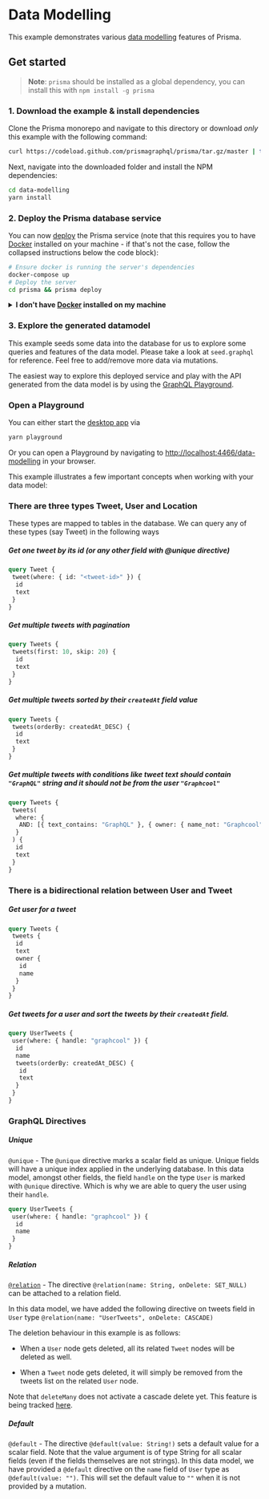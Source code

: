 # Data Modelling

This example demonstrates various [data modelling](<https://www.prisma.io/docs/reference/service-configuration/data-model/data-modelling-(sdl)-eiroozae8u>) features of Prisma.

## Get started

> **Note**: `prisma` should be installed as a global dependency, you can install this with `npm install -g prisma`

### 1. Download the example & install dependencies

Clone the Prisma monorepo and navigate to this directory or download _only_ this example with the following command:

```sh
curl https://codeload.github.com/prismagraphql/prisma/tar.gz/master | tar -xz --strip=2 prisma-master/examples/data-modelling
```

Next, navigate into the downloaded folder and install the NPM dependencies:

```sh
cd data-modelling
yarn install
```

### 2. Deploy the Prisma database service

You can now [deploy](https://www.prisma.io/docs/reference/cli-command-reference/database-service/prisma-deploy-kee1iedaov) the Prisma service (note that this requires you to have [Docker](https://www.docker.com) installed on your machine - if that's not the case, follow the collapsed instructions below the code block):

```sh
# Ensure docker is running the server's dependencies
docker-compose up
# Deploy the server
cd prisma && prisma deploy
```

<details>
 <summary><strong>I don't have <a href="https://www.docker.com">Docker</a> installed on my machine</strong></summary>

To deploy your service to a demo server (rather than locally with Docker), please follow [this link](https://www.prisma.io/docs/quickstart/).

</details>

### 3. Explore the generated datamodel

This example seeds some data into the database for us to explore some queries and features of the data model. Please take a look at `seed.graphql` for reference. Feel free to add/remove more data via mutations.

The easiest way to explore this deployed service and play with the API generated from the data model is by using the [GraphQL Playground](https://github.com/graphcool/graphql-playground).

### Open a Playground

You can either start the [desktop app](https://github.com/graphcool/graphql-playground) via

```sh
yarn playground
```

Or you can open a Playground by navigating to [http://localhost:4466/data-modelling](http://localhost:4466/data-modelling) in your browser.

This example illustrates a few important concepts when working with your data model:

### There are three types Tweet, User and Location

These types are mapped to tables in the database. We can query any of these types (say Tweet) in the following ways

##### Get one tweet by its id (or any other field with @unique directive)

```graphql
query Tweet {
 tweet(where: { id: "<tweet-id>" }) {
  id
  text
 }
}
```

##### Get multiple tweets with pagination

```graphql
query Tweets {
 tweets(first: 10, skip: 20) {
  id
  text
 }
}
```

##### Get multiple tweets sorted by their `createdAt` field value

```graphql
query Tweets {
 tweets(orderBy: createdAt_DESC) {
  id
  text
 }
}
```

##### Get multiple tweets with conditions like tweet text should contain `"GraphQL"` string and it should not be from the user `"Graphcool"`

```graphql
query Tweets {
 tweets(
  where: {
   AND: [{ text_contains: "GraphQL" }, { owner: { name_not: "Graphcool" } }]
  }
 ) {
  id
  text
 }
}
```

### There is a bidirectional relation between User and Tweet

##### Get user for a tweet

```graphql
query Tweets {
 tweets {
  id
  text
  owner {
   id
   name
  }
 }
}
```

##### Get tweets for a user and sort the tweets by their `createdAt` field.

```graphql
query UserTweets {
 user(where: { handle: "graphcool" }) {
  id
  name
  tweets(orderBy: createdAt_DESC) {
   id
   text
  }
 }
}
```

### GraphQL Directives

##### Unique

`@unique` - The `@unique` directive marks a scalar field as unique. Unique fields will have a unique index applied in the underlying database. In this data model, amongst other fields, the field `handle` on the type `User` is marked with `@unique` directive. Which is why we are able to query the user using their `handle`.

```graphql
query UserTweets {
 user(where: { handle: "graphcool" }) {
  id
  name
 }
}
```

##### Relation

[`@relation`](<https://www.prisma.io/docs/reference/service-configuration/data-model/data-modelling-(sdl)-eiroozae8u#the-@relation-directive>) - The directive `@relation(name: String, onDelete: SET_NULL)` can be attached to a relation field.

In this data model, we have added the following directive on tweets field in `User` type `@relation(name: "UserTweets", onDelete: CASCADE)`

The deletion behaviour in this example is as follows:

* When a `User` node gets deleted, all its related `Tweet` nodes will be deleted as well.

* When a `Tweet` node gets deleted, it will simply be removed from the tweets list on the related `User` node.

Note that `deleteMany` does not activate a cascade delete yet. This feature is being tracked [here](https://github.com/prismagraphql/prisma/issues/1936).

##### Default

`@default` - The directive `@default(value: String!)` sets a default value for a scalar field. Note that the value argument is of type String for all scalar fields (even if the fields themselves are not strings). In this data model, we have provided a `@default` directive on the `name` field of `User` type as `@default(value: "")`. This will set the default value to `""` when it is not provided by a mutation.
